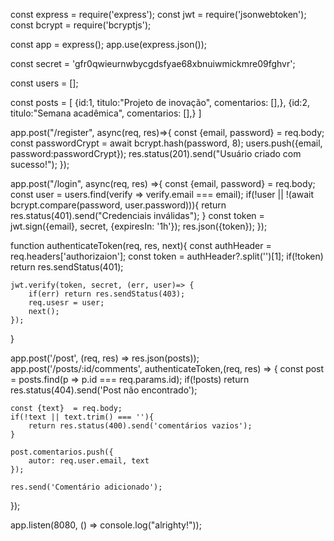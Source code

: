 const express = require('express');
const jwt = require('jsonwebtoken');
const bcrypt = require('bcryptjs');

const app = express();
app.use(express.json());

const secret = 'gfr0qwieurnwbycgdsfyae68xbnuiwmickmre09fghvr';

const users = [];

const posts = [
    {id:1, titulo:"Projeto de inovação", comentarios: [],},
    {id:2, titulo:"Semana acadêmica", comentarios: [],}
]

app.post("/register", async(req, res)=>{
    const {email, password} = req.body;
    const passwordCrypt = await bcrypt.hash(password, 8);
    users.push({email, password:passwordCrypt});
    res.status(201).send("Usuário criado com sucesso!");
});

app.post("/login", async(req, res) =>{
    const {email, password} = req.body;
    const user = users.find(verify => verify.email === email);
    if(!user || !(await bcrypt.compare(password, user.password))){
        return res.status(401).send("Credenciais inválidas");
    }
    const token = jwt.sign({email}, secret, {expiresIn: '1h'});
    res.json({token});
});

function authenticateToken(req, res, next){
    const authHeader =  req.headers['authorizaion'];
    const token = authHeader?.split('')[1];
    if(!token) return res.sendStatus(401);

    jwt.verify(token, secret, (err, user)=> {
        if(err) return res.sendStatus(403);
        req.usesr = user;
        next();
    });
}

app.post('/post', (req, res) => res.json(posts));
app.post('/posts/:id/comments', authenticateToken,(req, res) => {
    const post = posts.find(p => p.id === req.params.id);
    if(!posts) return res.status(404).send('Post não encontrado');

    const {text}  = req.body;
    if(!text || text.trim() === ''){
        return res.status(400).send('comentários vazios');
    }

    post.comentarios.push({
        autor: req.user.email, text
    });

    res.send('Comentário adicionado');
});

app.listen(8080, () => console.log("alrighty!"));
